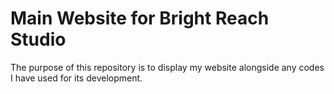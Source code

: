 # Main Website for Bright Reach Studio

The purpose of this repository is to display my website alongside any codes I have used for its development.